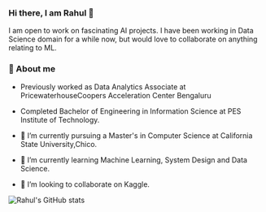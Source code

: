 ### Hi there, I am Rahul 👋
I am open to work on fascinating AI projects. I have been working in Data Science domain for a while now, but would love to collaborate on anything relating to ML.

### 🦸‍ About me 
- Previously worked as Data Analytics Associate at PricewaterhouseCoopers Acceleration Center Bengaluru <br>
- Completed Bachelor of Engineering in Information Science at PES Institute of Technology.
  
- 🔭 I’m currently pursuing a Master's in Computer Science at California State University,Chico.
- 🌱 I’m currently learning Machine Learning, System Design and Data Science.
- 👯 I’m looking to collaborate on Kaggle.
<!--
**rahulbijoor/rahulbijoor** is a ✨ _special_ ✨ repository because its `README.md` (this file) appears on your GitHub profile.

Here are some ideas to get you started:

- 🔭 I’m currently working on ...
- 🌱 I’m currently learning ...
- 👯 I’m looking to collaborate on ...
- 🤔 I’m looking for help with ...
- 💬 Ask me about ...
- 📫 How to reach me: ...
- 😄 Pronouns: ...
- ⚡ Fun fact: ...
-->

![Rahul's GitHub stats](https://github-readme-stats.vercel.app/api?username=rahulbijoor&show_icons=true&theme=)
